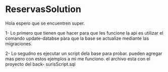 # ReservasSolution

Hola espero que se encuentren super.

1- Lo primero que tienen que hacer para que les funcione la api es utilizar el comando update-databse para que la base se actualize mediante las migraciones.

2- Lo segudno es ejecutar un script dela base para probar. pueden agregar mas pero con estos ejemplos a mi me funciono. el archivo esta con el proyecto del back- surisScript.sql


